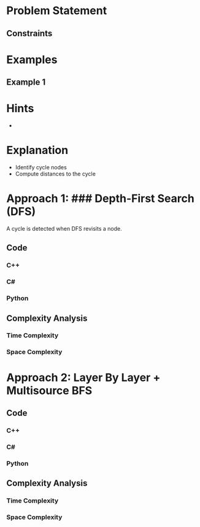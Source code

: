 # Problem Statement

## Constraints

# Examples
## Example 1
# Hints
- 
# Explanation
- Identify cycle nodes
- Compute distances to the cycle
# Approach 1: ### Depth-First Search (DFS)
A cycle is detected when DFS revisits a node.

## Code
### C++
### C\#
### Python
## Complexity Analysis
### Time Complexity

### Space Complexity
# Approach 2: Layer By Layer + Multisource BFS

## Code
### C++
### C\#
### Python
## Complexity Analysis
### Time Complexity

### Space Complexity
